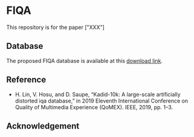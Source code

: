 # FIQA
This repository is for the paper ["XXX"]

## Database
The proposed FIQA database is available at this [download link](https://docs.google.com).

## Reference

- H. Lin, V. Hosu, and D. Saupe, “Kadid-10k: A large-scale artificially distorted iqa database,” in 2019 Eleventh International Conference on Quality of Multimedia Experience (QoMEX). IEEE, 2019, pp. 1–3.

## Acknowledgement


